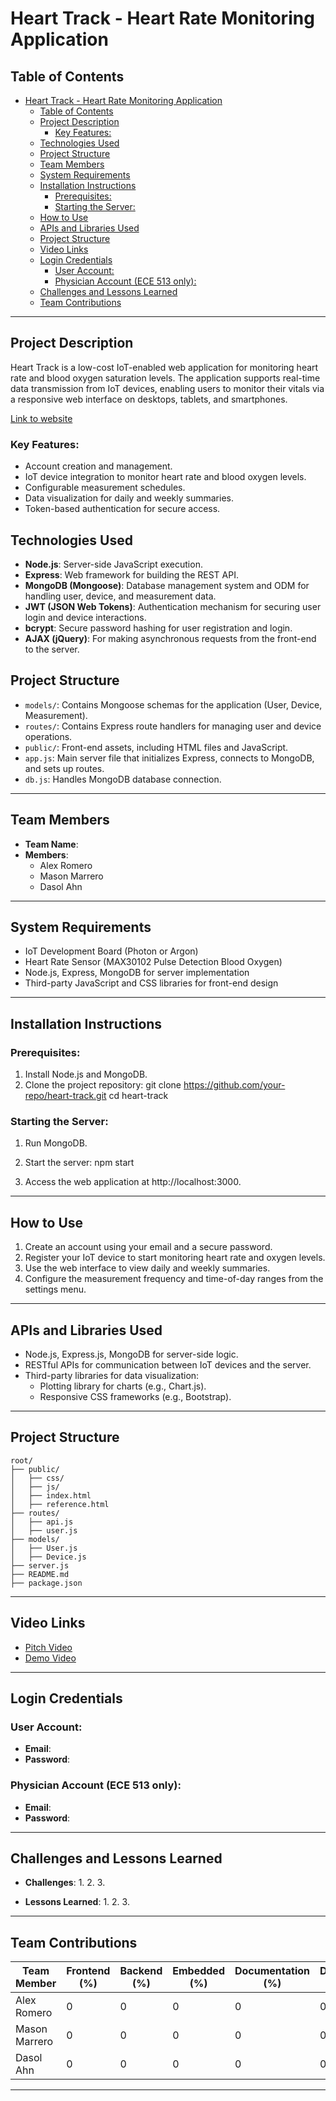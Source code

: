 # Heart Track - Heart Rate Monitoring Application

## Table of Contents
- [Heart Track - Heart Rate Monitoring Application](#heart-track---heart-rate-monitoring-application)
  - [Table of Contents](#table-of-contents)
  - [Project Description](#project-description)
    - [Key Features:](#key-features)
  - [Technologies Used](#technologies-used)
  - [Project Structure](#project-structure)
  - [Team Members](#team-members)
  - [System Requirements](#system-requirements)
  - [Installation Instructions](#installation-instructions)
    - [Prerequisites:](#prerequisites)
    - [Starting the Server:](#starting-the-server)
  - [How to Use](#how-to-use)
  - [APIs and Libraries Used](#apis-and-libraries-used)
  - [Project Structure](#project-structure-1)
  - [Video Links](#video-links)
  - [Login Credentials](#login-credentials)
    - [User Account:](#user-account)
    - [Physician Account (ECE 513 only):](#physician-account-ece-513-only)
  - [Challenges and Lessons Learned](#challenges-and-lessons-learned)
  - [Team Contributions](#team-contributions)

---

## Project Description
Heart Track is a low-cost IoT-enabled web application for monitoring heart rate and blood oxygen saturation levels. The application supports real-time data transmission from IoT devices, enabling users to monitor their vitals via a responsive web interface on desktops, tablets, and smartphones.

[Link to website](https://ec2-54-151-120-233.us-west-1.compute.amazonaws.com:3001/)


### Key Features:
- Account creation and management.
- IoT device integration to monitor heart rate and blood oxygen levels.
- Configurable measurement schedules.
- Data visualization for daily and weekly summaries.
- Token-based authentication for secure access.

## Technologies Used

- **Node.js**: Server-side JavaScript execution.
- **Express**: Web framework for building the REST API.
- **MongoDB (Mongoose)**: Database management system and ODM for handling user, device, and measurement data.
- **JWT (JSON Web Tokens)**: Authentication mechanism for securing user login and device interactions.
- **bcrypt**: Secure password hashing for user registration and login.
- **AJAX (jQuery)**: For making asynchronous requests from the front-end to the server.

## Project Structure

- `models/`: Contains Mongoose schemas for the application (User, Device, Measurement).
- `routes/`: Contains Express route handlers for managing user and device operations.
- `public/`: Front-end assets, including HTML files and JavaScript.
- `app.js`: Main server file that initializes Express, connects to MongoDB, and sets up routes.
- `db.js`: Handles MongoDB database connection.

---

## Team Members
- **Team Name**: 
- **Members**:
  - Alex Romero
  - Mason Marrero
  - Dasol Ahn

---

## System Requirements
- IoT Development Board (Photon or Argon)
- Heart Rate Sensor (MAX30102 Pulse Detection Blood Oxygen)
- Node.js, Express, MongoDB for server implementation
- Third-party JavaScript and CSS libraries for front-end design

---

## Installation Instructions
### Prerequisites:
1. Install Node.js and MongoDB.
2. Clone the project repository:
   git clone https://github.com/your-repo/heart-track.git
   cd heart-track

### Starting the Server:
1. Run MongoDB.
2. Start the server:
   npm start

3. Access the web application at http://localhost:3000.

---

## How to Use
1. Create an account using your email and a secure password.
2. Register your IoT device to start monitoring heart rate and oxygen levels.
3. Use the web interface to view daily and weekly summaries.
4. Configure the measurement frequency and time-of-day ranges from the settings menu.

---

## APIs and Libraries Used
- Node.js, Express.js, MongoDB for server-side logic.
- RESTful APIs for communication between IoT devices and the server.
- Third-party libraries for data visualization:
  - Plotting library for charts (e.g., Chart.js).
  - Responsive CSS frameworks (e.g., Bootstrap).

---

## Project Structure
    root/
    ├── public/
    │   ├── css/
    │   ├── js/
    │   ├── index.html
    │   ├── reference.html
    ├── routes/
    │   ├── api.js
    │   ├── user.js
    ├── models/
    │   ├── User.js
    │   ├── Device.js
    ├── server.js
    ├── README.md
    ├── package.json

---

## Video Links
- [Pitch Video]()
- [Demo Video]()

---

## Login Credentials
### User Account:
- **Email**: 
- **Password**: 

### Physician Account (ECE 513 only):
- **Email**:
- **Password**: 

---

## Challenges and Lessons Learned
- **Challenges**:
  1. 
  2. 
  3. 

- **Lessons Learned**:
  1. 
  2. 
  3. 

---

## Team Contributions
| Team Member  | Frontend (%) | Backend (%) | Embedded (%) | Documentation (%) | Demos (%) |
|-------------------|--------------|-------------|--------------|-------------------|-----------|
| Alex Romero  | 0 | 0 | 0 | 0 | 0 |
| Mason Marrero| 0 | 0 | 0 | 0 | 0 |
| Dasol Ahn    | 0 | 0 | 0 | 0 | 0 |

---
